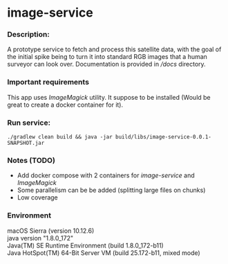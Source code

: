 image-service
=
### Description:

A prototype service to fetch and process this satellite data, with the goal of the initial spike being to turn it into 
standard RGB images that a human surveyor can look over.
Documentation is provided in */docs* directory.

### Important requirements

This app uses *ImageMagick* utility. It suppose to be installed (Would be great to create a docker container for it).

### Run service:
```
./gradlew clean build && java -jar build/libs/image-service-0.0.1-SNAPSHOT.jar
```

### Notes (TODO)

* Add docker compose with 2 containers for *image-service* and *ImageMagick*
* Some parallelism can be be added (splitting large files on chunks)
* Low coverage

### Environment
macOS Sierra (version 10.12.6)  
java version "1.8.0_172"  
Java(TM) SE Runtime Environment (build 1.8.0_172-b11)  
Java HotSpot(TM) 64-Bit Server VM (build 25.172-b11, mixed mode)